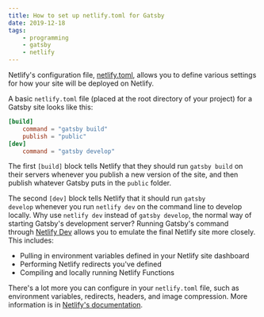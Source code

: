 ```yaml
---
title: How to set up netlify.toml for Gatsby
date: 2019-12-18
tags:
    - programming
    - gatsby
    - netlify
---
```

Netlify's configuration file, [netlify.toml](https://docs.netlify.com/configure-builds/file-based-configuration/), allows you to define various settings for how your site will be deployed on Netlify.

A basic `netlify.toml` file (placed at the root directory of your project) for a Gatsby site looks like this:

```toml
[build]
	command = "gatsby build"
	publish = "public"
[dev]
	command = "gatsby develop"
```

The first `[build]` block tells Netlify that they should run `gatsby build` on their servers whenever you publish a new version of the site, and then publish whatever Gatsby puts in the `public` folder.

The second `[dev]` block tells Netlify that it should run `gatsby develop` whenever you run `netlify dev` on the command line to develop locally. Why use `netlify dev` instead of `gatsby develop`, the normal way of starting Gatsby's development server? Running Gatsby's command through [Netlify Dev](https://www.netlify.com/products/dev/) allows you to emulate the final Netlify site more closely. This includes:

- Pulling in environment variables defined in your Netlify site dashboard
- Performing Netlify redirects you've defined
- Compiling and locally running Netlify Functions

There's a lot more you can configure in your `netlify.toml` file, such as environment variables, redirects, headers, and image compression. More information is in [Netlify's documentation](https://docs.netlify.com/configure-builds/file-based-configuration/).
